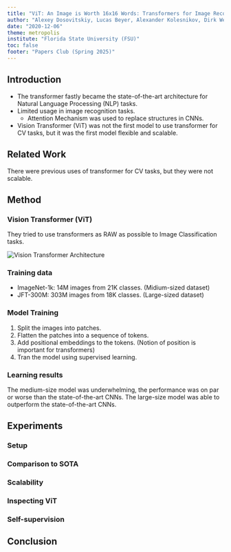 ```yaml
---
title: "ViT: An Image is Worth 16x16 Words: Transformers for Image Recognition at Scale"
author: "Alexey Dosovitskiy, Lucas Beyer, Alexander Kolesnikov, Dirk Weissenborn, Xiaohua Zhai, Thomas Unterthiner, Mostafa Dehghani, Matthias Minderer, Georg Heigold, Sylvain Gelly, Jakob Uszkoreit, Neil Houlsby"
date: "2020-12-06"
theme: metropolis
institute: "Florida State University (FSU)"
toc: false
footer: "Papers Club (Spring 2025)"
---
```


## Introduction

- The transformer fastly became the state-of-the-art architecture for Natural Language Processing (NLP) tasks.
- Limited usage in image recognition tasks.
  - Attention Mechanism was used to replace structures in CNNs.
- Vision Transformer (ViT) was not the first model to use transformer for CV tasks, but it was the first model flexible and scalable.

## Related Work

There were previous uses of transformer for CV tasks, but they were not scalable.

## Method

### Vision Transformer (ViT)

They tried to use transformers as RAW as possible to Image Classification tasks.

![Vision Transformer Architecture](./images/VIT_arch.png)

### Training data

- ImageNet-1k: 14M images from 21K classes. (Midium-sized dataset)
- JFT-300M: 303M images from 18K classes. (Large-sized dataset)

### Model Training

1. Split the images into patches.
2. Flatten the patches into a sequence of tokens.
3. Add positional embeddings to the tokens. (Notion of position is important for transformers)
4. Tran the model using supervised learning.

### Learning results

The medium-size model was underwhelming, the performance was on par or worse than the state-of-the-art CNNs.
The large-size model was able to outperform the state-of-the-art CNNs.

## Experiments

### Setup

### Comparison to SOTA

### Scalability

### Inspecting ViT

### Self-supervision

## Conclusion
